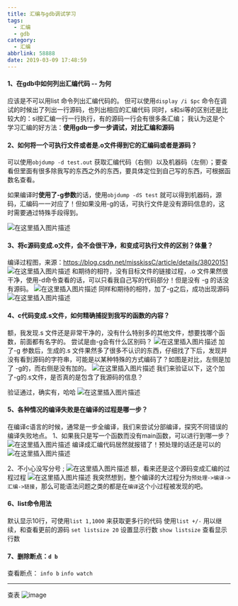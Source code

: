 ```yaml
---
title: 汇编与gdb调试学习
tags:
  - 汇编
  - gdb
category:
  - 汇编
abbrlink: 58888
date: 2019-03-09 17:48:59
---
```



#### 1、在gdb中如何列出汇编代码 -- 为何
应该是不可以用list 命令列出汇编代码的。
但可以使用`display /i $pc` 命令在调试的时候出了列出一行源码，也列出相应的汇编代码
同时，s和si等的区别还是比较大的：si按汇编一行一行执行，有的源码一行会有很多条汇编；
我认为这是个学习汇编的好方法：**使用gdb一步一步调试，对比汇编和源码**

#### 2、如何将一个可执行文件或者是.o文件得到它的汇编码或者是源码？
可以使用`objdump -d test.out` 获取汇编代码（右侧）以及机器码（左侧）；要查看但里面有很多除我写的东西之外的东西，要具体定位到自己写的东西，可根据函数名查看。

如果编译时**使用了-g参数**的话，使用`objdump -dS test` 就可以得到机器码，源码，汇编码一一对应了！但如果没用-g的话，可执行文件是没有源码信息的，这时需要通过特殊手段得到。

![在这里插入图片描述](https://ws3.sinaimg.cn/large/005BYqpggy1g0wz27sv1rj30s60gwjy7.jpg)
#### 3、将c源码变成.o文件，会不会很干净，和变成可执行文件的区别？体量？
编译过程图，来源：https://blog.csdn.net/misskissC/article/details/38020151
![在这里插入图片描述](https://ws3.sinaimg.cn/large/005BYqpggy1g0wz3cnv22j30dk07874k.jpg)
和期待的相符，没有目标文件的链接过程，.o 文件果然很干净，使用-d命令查看的话，可以只看我自己写的代码部分！但是没有 -g 的话没有源码。
![在这里插入图片描述](https://ws3.sinaimg.cn/large/005BYqpggy1g0wz3qgssaj30uu0t3dpz.jpg)
同样和期待的相符，加了-g之后，成功出现源码
![在这里插入图片描述](https://ws3.sinaimg.cn/large/005BYqpgly1g0wz49e2xnj30r30oyq8r.jpg)
#### 4、c代码变成.s文件，如何精确捕捉到我写的函数的内容？
额，我发现.s 文件还是非常干净的，没有什么特别多的其他文件，想要找哪个函数，前面都有名字的。 尝试是由-g会有什么区别码？
![在这里插入图片描述](https://ws3.sinaimg.cn/large/005BYqpgly1g0wz4p1qm5j30hd0kt41y.jpg)
加了-g 参数后，生成的.s 文件果然多了很多不认识的东西，仔细找了下后，发现并没有看到源码的字符串，可能是以某种特殊的方式编码了？如图是对比，左侧是加了 -g的，而右侧是没有加的。
![在这里插入图片描述](https://ws3.sinaimg.cn/large/005BYqpggy1g0wz509prej31el0k5wmu.jpg)
我们来验证以下，这个加了-g的.s文件，是否真的是包含了我源码的信息？

验证通过，确实有，哈哈
![在这里插入图片描述](https://ws3.sinaimg.cn/large/005BYqpgly1g0wz5i91ybj30nn0scq9h.jpg)
#### 5、各种情况的编译失败是在编译的过程是哪一步？
在编译c语言的时候，通常是一步全编译，我们来尝试分部编译，探究不同错误的编译失败地点。
1、如果我只是写一个函数而没有main函数，可以进行到哪一步？
![在这里插入图片描述](https://ws3.sinaimg.cn/large/005BYqpgly1g0wz5u0tlsj30er05s3yw.jpg)
编译成汇编代码居然就报错了！预处理的话还是可以的
![在这里插入图片描述](https://ws3.sinaimg.cn/large/005BYqpggy1g0wzcl23cbj30vx05176q.jpg)

2、不小心没写分号 ;
![在这里插入图片描述](https://ws3.sinaimg.cn/large/005BYqpgly1g0wz6h56eaj30pi09kq3z.jpg)
额，看来还是这个源码变成汇编的过程过程
![在这里插入图片描述](https://ws3.sinaimg.cn/large/005BYqpgly1g0wz6uqm52j30mu03kabl.jpg)
我突然想到，整个编译的大过程分为`预处理->编译->汇编->链接`，那么可能语法问题之类的都是在`编译`这个小过程被发现的吧。
#### 6、list命令用法
默认显示10行，可使用`list 1,1000` 来获取更多行的代码
使用`list +/-` 用以继续，和查看更前的源码
`set listsize 20` 设置显示行数
`show listsize` 查看显示行数

#### 7、删除断点：`d b`
查看断点：
`info b`
`info watch`

---
查表
![image](https://ws3.sinaimg.cn/large/005BYqpgly1g0wz788t0zj30u30gtjsb.jpg)